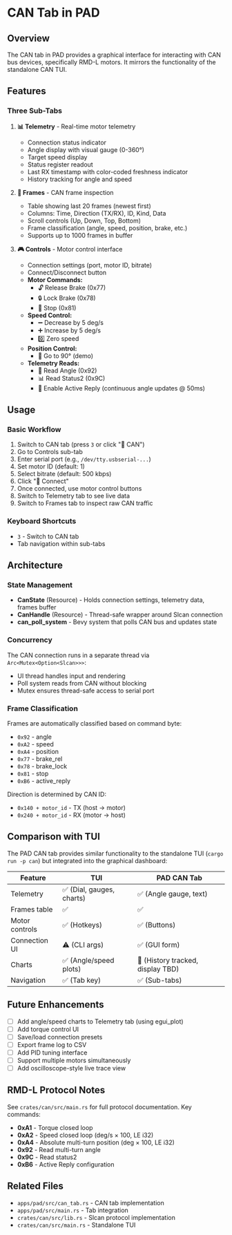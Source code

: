 # CAN Tab in PAD

## Overview

The CAN tab in PAD provides a graphical interface for interacting with CAN bus devices, specifically RMD-L motors. It mirrors the functionality of the standalone CAN TUI.

## Features

### Three Sub-Tabs

1. **📊 Telemetry** - Real-time motor telemetry

   - Connection status indicator
   - Angle display with visual gauge (0-360°)
   - Target speed display
   - Status register readout
   - Last RX timestamp with color-coded freshness indicator
   - History tracking for angle and speed

2. **📜 Frames** - CAN frame inspection

   - Table showing last 20 frames (newest first)
   - Columns: Time, Direction (TX/RX), ID, Kind, Data
   - Scroll controls (Up, Down, Top, Bottom)
   - Frame classification (angle, speed, position, brake, etc.)
   - Supports up to 1000 frames in buffer

3. **🎮 Controls** - Motor control interface
   - Connection settings (port, motor ID, bitrate)
   - Connect/Disconnect button
   - **Motor Commands:**
     - 🔓 Release Brake (0x77)
     - 🔒 Lock Brake (0x78)
     - 🛑 Stop (0x81)
   - **Speed Control:**
     - ➖ Decrease by 5 deg/s
     - ➕ Increase by 5 deg/s
     - 0️⃣ Zero speed
   - **Position Control:**
     - 📐 Go to 90° (demo)
   - **Telemetry Reads:**
     - 📏 Read Angle (0x92)
     - 📊 Read Status2 (0x9C)
     - 🔁 Enable Active Reply (continuous angle updates @ 50ms)

## Usage

### Basic Workflow

1. Switch to CAN tab (press `3` or click "🔌 CAN")
2. Go to Controls sub-tab
3. Enter serial port (e.g., `/dev/tty.usbserial-...`)
4. Set motor ID (default: 1)
5. Select bitrate (default: 500 kbps)
6. Click "🔌 Connect"
7. Once connected, use motor control buttons
8. Switch to Telemetry tab to see live data
9. Switch to Frames tab to inspect raw CAN traffic

### Keyboard Shortcuts

- `3` - Switch to CAN tab
- Tab navigation within sub-tabs

## Architecture

### State Management

- **CanState** (Resource) - Holds connection settings, telemetry data, frames buffer
- **CanHandle** (Resource) - Thread-safe wrapper around Slcan connection
- **can_poll_system** - Bevy system that polls CAN bus and updates state

### Concurrency

The CAN connection runs in a separate thread via `Arc<Mutex<Option<Slcan>>>`:

- UI thread handles input and rendering
- Poll system reads from CAN without blocking
- Mutex ensures thread-safe access to serial port

### Frame Classification

Frames are automatically classified based on command byte:

- `0x92` - angle
- `0xA2` - speed
- `0xA4` - position
- `0x77` - brake_rel
- `0x78` - brake_lock
- `0x81` - stop
- `0xB6` - active_reply

Direction is determined by CAN ID:

- `0x140 + motor_id` - TX (host → motor)
- `0x240 + motor_id` - RX (motor → host)

## Comparison with TUI

The PAD CAN tab provides similar functionality to the standalone TUI (`cargo run -p can`) but integrated into the graphical dashboard:

| Feature        | TUI                       | PAD CAN Tab                       |
| -------------- | ------------------------- | --------------------------------- |
| Telemetry      | ✅ (Dial, gauges, charts) | ✅ (Angle gauge, text)            |
| Frames table   | ✅                        | ✅                                |
| Motor controls | ✅ (Hotkeys)              | ✅ (Buttons)                      |
| Connection UI  | ⚠️ (CLI args)             | ✅ (GUI form)                     |
| Charts         | ✅ (Angle/speed plots)    | 🚧 (History tracked, display TBD) |
| Navigation     | ✅ (Tab key)              | ✅ (Sub-tabs)                     |

## Future Enhancements

- [ ] Add angle/speed charts to Telemetry tab (using egui_plot)
- [ ] Add torque control UI
- [ ] Save/load connection presets
- [ ] Export frame log to CSV
- [ ] Add PID tuning interface
- [ ] Support multiple motors simultaneously
- [ ] Add oscilloscope-style live trace view

## RMD-L Protocol Notes

See `crates/can/src/main.rs` for full protocol documentation. Key commands:

- **0xA1** - Torque closed loop
- **0xA2** - Speed closed loop (deg/s × 100, LE i32)
- **0xA4** - Absolute multi-turn position (deg × 100, LE i32)
- **0x92** - Read multi-turn angle
- **0x9C** - Read status2
- **0xB6** - Active Reply configuration

## Related Files

- `apps/pad/src/can_tab.rs` - CAN tab implementation
- `apps/pad/src/main.rs` - Tab integration
- `crates/can/src/lib.rs` - Slcan protocol implementation
- `crates/can/src/main.rs` - Standalone TUI
